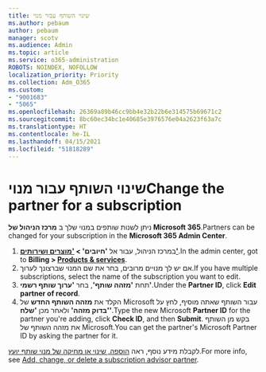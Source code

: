 ```yaml
---
title: שינוי השותף עבור מנוי
ms.author: pebaum
author: pebaum
manager: scotv
ms.audience: Admin
ms.topic: article
ms.service: o365-administration
ROBOTS: NOINDEX, NOFOLLOW
localization_priority: Priority
ms.collection: Adm_O365
ms.custom:
- "9001683"
- "5065"
ms.openlocfilehash: 26369a89b46cc9bb4e32b22b6e314575b69671c2
ms.sourcegitcommit: 8bc60ec34bc1e40685e3976576e04a2623f63a7c
ms.translationtype: HT
ms.contentlocale: he-IL
ms.lasthandoff: 04/15/2021
ms.locfileid: "51818289"
---
```

# <a name="change-the-partner-for-a-subscription"></a><span data-ttu-id="c1b2a-102">שינוי השותף עבור מנוי</span><span class="sxs-lookup"><span data-stu-id="c1b2a-102">Change the partner for a subscription</span></span>

<span data-ttu-id="c1b2a-103">ניתן לשנות שותפים במנוי שלך ב **מרכז הניהול של Microsoft 365**.</span><span class="sxs-lookup"><span data-stu-id="c1b2a-103">Partners can be changed for your subscription in the **Microsoft 365 Admin Center**.</span></span>

1. <span data-ttu-id="c1b2a-104">במרכז הניהול, עבור אל **'חיובים' > ['מוצרים ושירותים'](https://go.microsoft.com/fwlink/p/?linkid=842054)**.</span><span class="sxs-lookup"><span data-stu-id="c1b2a-104">In the admin center, got to **Billing > [Products & services](https://go.microsoft.com/fwlink/p/?linkid=842054)**.</span></span> 
2. <span data-ttu-id="c1b2a-105">אם יש לך מנויים מרובים, בחר את שם המנוי שברצונך לערוך.</span><span class="sxs-lookup"><span data-stu-id="c1b2a-105">If you have multiple subscriptions, select the name of the subscription you want to edit.</span></span> 
3. <span data-ttu-id="c1b2a-106">תחת **'מזהה שותף'**, בחר **'ערוך שותף רשמי'**.</span><span class="sxs-lookup"><span data-stu-id="c1b2a-106">Under the **Partner ID**, click **Edit partner of record**.</span></span>
4. <span data-ttu-id="c1b2a-107">הקלד את **מזהה השותף החדש** של Microsoft עבור השותף שאתה מוסיף, לחץ על **'בדוק מזהה'** ולאחר מכן **'שלח'**.</span><span class="sxs-lookup"><span data-stu-id="c1b2a-107">Type the new Microsoft **Partner ID** for the partner you're adding, click **Check ID**, and then **Submit**.</span></span> <span data-ttu-id="c1b2a-108">בקש מן השותף את מזהה השותף של Microsoft.</span><span class="sxs-lookup"><span data-stu-id="c1b2a-108">You can get the partner's Microsoft Partner ID by asking the partner for it.</span></span>

<span data-ttu-id="c1b2a-109">לקבלת מידע נוסף, ראה [הוספה, שינוי או מחיקה של מנוי שותף יועץ](https://docs.microsoft.com/microsoft-365/admin/misc/add-partner).</span><span class="sxs-lookup"><span data-stu-id="c1b2a-109">For more info, see [Add, change, or delete a subscription advisor partner](https://docs.microsoft.com/microsoft-365/admin/misc/add-partner).</span></span> 
